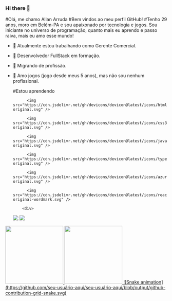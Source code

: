 ### Hi there 👋
#Olá, me chamo Allan Arruda
#Bem vindos ao meu perfil GitHub!
#Tenho 29 anos, moro em Belém-PA e sou apaixonado por tecnologia e jogos. Sou iniciante no universo de programação, quanto mais eu aprendo e passo raiva, mais eu amo esse mundo! 

- 🔭 Atualmente estou trabalhando como Gerente Comercial.
- 🌱 Desenvolvedor FullStack em formação.
- 🤔 Migrando de profissão.
- 💬 Amo jogos (jogo desde meus 5 anos), mas não sou nenhum profissional.

  #Estou aprendendo

  
            <img src="https://cdn.jsdelivr.net/gh/devicons/devicon@latest/icons/html5/html5-original.svg" />
          
            <img src="https://cdn.jsdelivr.net/gh/devicons/devicon@latest/icons/css3/css3-original.svg" />
          
            <img src="https://cdn.jsdelivr.net/gh/devicons/devicon@latest/icons/javascript/javascript-original.svg" />
          
            <img src="https://cdn.jsdelivr.net/gh/devicons/devicon@latest/icons/typescript/typescript-original.svg" />
          
            <img src="https://cdn.jsdelivr.net/gh/devicons/devicon@latest/icons/azuresqldatabase/azuresqldatabase-original.svg" />
          
            <img src="https://cdn.jsdelivr.net/gh/devicons/devicon@latest/icons/react/react-original-wordmark.svg" />

          <div>
  <a href="https://www.linkedin.com/in/allan-arruda-2b054b301/" target="_blank"><img loading="lazy" src="https://img.shields.io/badge/-LinkedIn-%230077B5?style=for-the-badge&logo=linkedin&logoColor=white" target="_blank"></a>
  <a href = "allan.p.arruda@hotmail.com"><img loading="lazy" src="https://img.shields.io/badge/Gmail-D14836?style=for-the-badge&logo=gmail&logoColor=white" target="_blank"></a>
  </div>

  <div>
<a href="https://github.com/allanarrud">
<img loading="lazy" height="180em" src="https://github-readme-stats.vercel.app/api/top-langs/?username=seu-usuário-aqui&layout=compact&langs_count=7&theme=dracula"/>
<img loading="lazy" height="180em" src="https://github-readme-stats.vercel.app/api?username=seu-usuário-aqui&show_icons=true&theme=dracula&include_all_commits=true&count_private=true"/>
</div>
![Snake animation](https://github.com/seu-usuário-aqui/seu-usuário-aqui/blob/output/github-contribution-grid-snake.svg)

